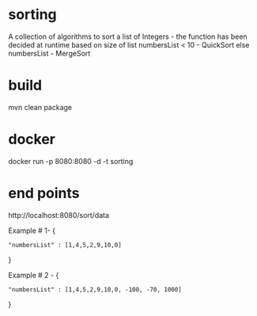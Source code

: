 # sorting
 A collection of algorithms to sort a list of Integers - the function has been decided at runtime based on size of list
  numbersList < 10 - QuickSort
  else numbersList  - MergeSort

# build
mvn clean package

# docker 
docker run -p 8080:8080 -d -t sorting

# end points
http://localhost:8080/sort/data

Example # 1-
{
	
    "numbersList" : [1,4,5,2,9,10,0]
}


Example # 2 -
{
	
    "numbersList" : [1,4,5,2,9,10,0, -100, -70, 1000]
}
